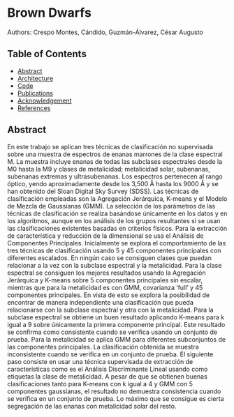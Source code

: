 # Brown Dwarfs

Authors: Crespo Montes, Cándido, Guzmán-Álvarez, César Augusto 


## Table of Contents

- [Abstract](#abstract)
- [Architecture](#architecture)
- [Code](#code)
- [Publications](#publications)
- [Acknowledgement](#acknowledgement)
- [References](#references)

## Abstract

En este trabajo se aplican tres técnicas de clasificación no supervisada sobre una muestra de espectros de enanas marrones de la clase espectral M. La muestra incluye enanas de todas las subclases espectrales desde la M0 hasta la M9 y clases de metalicidad; metalicidad solar, subenanas, subenanas extremas y ultrasubenanas. Los espectros pertenecen al rango óptico, yendo aproximadamente desde los 3,500 Å hasta los 9000 Å y se han obtenido del Sloan Digital Sky Survey (SDSS). Las técnicas de clasificación empleadas son la Agregación Jerárquica, K-means y el Modelo de Mezcla de Gaussianas (GMM). La selección de los parámetros de las técnicas de clasificación se realiza basándose únicamente en los datos y en los algoritmos, aunque en los análisis de los grupos resultantes sí se usan las clasificaciones existentes basadas en criterios físicos. Para la extracción de característica y reducción de la dimensional se usa el Análisis de Componentes Principales. Inicialmente se explora el comportamiento de las tres técnicas de clasificación usando 5 y 45 componentes principales con diferentes escalados. En ningún caso se consiguen clases que puedan relacionar a la vez con la subclase espectral y la metalicidad. Para la clase espectral se consiguen los mejores resultados usando la Agregación Jerárquica y K-means sobre 5 componentes principales sin escalar, mientras que para la metalicidad es con GMM, covarianza ‘full’ y 45 componentes principales. En vista de esto se explora la posibilidad de encontrar de manera independiente una clasificación que pueda relacionarse con la subclase espectral y otra con la metalicidad. Para la subclase espectral se obtiene un buen resultado aplicando K-means para k igual a 9 sobre únicamente la primera componente principal. Este resultado se confirma como consistente cuando se verifica usando un conjunto de prueba. Para la metalicidad se aplica GMM para diferentes subconjuntos de las componentes principales. La clasificación obtenida se muestra inconsistente cuando se verifica en un conjunto de prueba. El siguiente paso consiste en usar una técnica supervisada de extracción de características como es el Análisis Discriminante Lineal usando como etiquetas la clase de metalicidad. A pesar de que se obtienen buenas clasificaciones tanto para K-means con k igual a 4 y GMM con 5 componentes gaussianas, el resultado no demuestra consistencia cuando se verifica en un conjunto de prueba. Lo máximo que se consigue es cierta segregación de las enanas con metalicidad solar del resto. 
